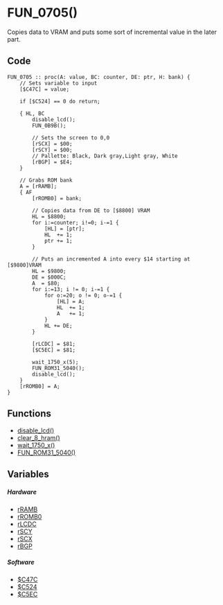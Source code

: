 # FUN_0705()
Copies data to VRAM and puts some sort of incremental value in the later part.
## Code
```
FUN_0705 :: proc(A: value, BC: counter, DE: ptr, H: bank) {
	// Sets variable to input
    [$C47C] = value;

    if [$C524] == 0 do return;

    { HL, BC
        disable_lcd();
        FUN_0B9B();

        // Sets the screen to 0,0
        [rSCX] = $00;
        [rSCY] = $00;
        // Pallette: Black, Dark gray,Light gray, White
        [rBGP] = $E4;
    }

    // Grabs ROM bank
    A = [rRAMB];
    { AF
        [rROMB0] = bank;

        // Copies data from DE to [$8800] VRAM
        HL = $8800;
		for i:=counter; i!=0; i-=1 {
            [HL] = [ptr];
            HL  += 1;
            ptr += 1;
        }

        // Puts an incremented A into every $14 starting at [$9800]VRAM
        HL = $9800;
        DE = $000C;
        A  = $80;
		for i:=13; i != 0; i-=1 {
			for o:=20; o != 0; o-=1 {
                [HL] = A;
                HL  += 1;
                A   += 1;
            }
            HL += DE;
        }

        [rLCDC] = $81;
        [$C5EC] = $81;

        wait_1750_x(5);
        FUN_ROM31_5040();
        disable_lcd();
    }
    [rROMB0] = A;
}
```
## Functions
- [disable_lcd()](bank0/set_interrupts.md)
- [clear_8_hram()](bank0/clear_8_hram.md)
- [wait_1750_x()](bank0/wait_1750_x.md)
- [FUN_ROM31_5040()](bank31/FUN_5040.md)
## Variables
##### Hardware
- [rRAMB](variables/hardware/MBC5.md)
- [rROMB0](variables/hardware/MBC5.md)
- [rLCDC](variables/hardware/LCDC.md#rLCDC($FF40))
- [rSCY](variables/hardware/LCDC.md#rSCY($FF42))
- [rSCX](variables/hardware/LCDC.md#rSCX($FF43))
- [rBGP](variables/hardware/LCDC.md#rBGP($FF47))
##### Software
- [$C47C](variables/software/C47C.md)
- [$C524](variables/software/C524.md)
- [$C5EC](variables/software/C5EC.md)